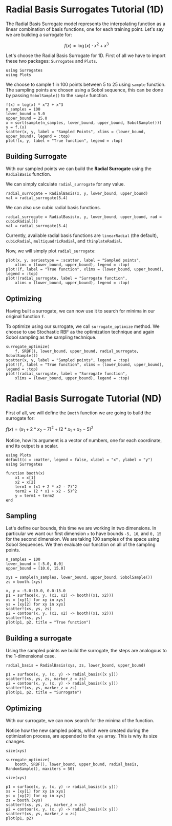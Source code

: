# Radial Basis Surrogates Tutorial (1D)

The Radial Basis Surrogate model represents the interpolating function as a linear combination of basis functions, one for each training point. Let's say we are building a surrogate for:

```math
f(x) = \log(x) \cdot x^2+x^3
```

Let's choose the Radial Basis Surrogate for 1D. First of all we have to import these two packages: `Surrogates` and `Plots`.

```@example RadialBasisSurrogate
using Surrogates
using Plots
```

We choose to sample f in 100 points between 5 to 25 using `sample` function. The sampling points are chosen using a Sobol sequence, this can be done by passing `SobolSample()` to the `sample` function.

```@example RadialBasisSurrogate
f(x) = log(x) * x^2 + x^3
n_samples = 100
lower_bound = 5.0
upper_bound = 25.0
x = sort(sample(n_samples, lower_bound, upper_bound, SobolSample()))
y = f.(x)
scatter(x, y, label = "Sampled Points", xlims = (lower_bound, upper_bound), legend = :top)
plot!(x, y, label = "True function", legend = :top)
```

## Building Surrogate

With our sampled points we can build the **Radial Surrogate** using the `RadialBasis` function.

We can simply calculate `radial_surrogate` for any value.

```@example RadialBasisSurrogate
radial_surrogate = RadialBasis(x, y, lower_bound, upper_bound)
val = radial_surrogate(5.4)
```

We can also use cubic radial basis functions.

```@example RadialBasisSurrogate
radial_surrogate = RadialBasis(x, y, lower_bound, upper_bound, rad = cubicRadial())
val = radial_surrogate(5.4)
```

Currently, available radial basis functions are `linearRadial` (the default), `cubicRadial`, `multiquadricRadial`, and `thinplateRadial`.

Now, we will simply plot `radial_surrogate`:

```@example RadialBasisSurrogate
plot(x, y, seriestype = :scatter, label = "Sampled points",
    xlims = (lower_bound, upper_bound), legend = :top)
plot!(f, label = "True function", xlims = (lower_bound, upper_bound), legend = :top)
plot!(radial_surrogate, label = "Surrogate function",
    xlims = (lower_bound, upper_bound), legend = :top)
```

## Optimizing

Having built a surrogate, we can now use it to search for minima in our original function `f`.

To optimize using our surrogate, we call `surrogate_optimize` method. We choose to use Stochastic RBF as the optimization technique and again Sobol sampling as the sampling technique.

```@example RadialBasisSurrogate
surrogate_optimize(
    f, SRBF(), lower_bound, upper_bound, radial_surrogate, SobolSample())
scatter(x, y, label = "Sampled points", legend = :top)
plot!(f, label = "True function", xlims = (lower_bound, upper_bound), legend = :top)
plot!(radial_surrogate, label = "Surrogate function",
    xlims = (lower_bound, upper_bound), legend = :top)
```

# Radial Basis Surrogate Tutorial (ND)

First of all, we will define the `Booth` function we are going to build the surrogate for:

$f(x) = (x_1 + 2*x_2 - 7)^2 + (2*x_1 + x_2 - 5)^2$

Notice, how its argument is a vector of numbers, one for each coordinate, and its output is a scalar.

```@example RadialBasisSurrogateND
using Plots
default(c = :matter, legend = false, xlabel = "x", ylabel = "y")
using Surrogates

function booth(x)
    x1 = x[1]
    x2 = x[2]
    term1 = (x1 + 2 * x2 - 7)^2
    term2 = (2 * x1 + x2 - 5)^2
    y = term1 + term2
end
```

## Sampling

Let's define our bounds, this time we are working in two dimensions. In particular we want our first dimension `x` to have bounds `-5, 10`, and `0, 15` for the second dimension. We are taking 100 samples of the space using Sobol Sequences. We then evaluate our function on all of the sampling points.

```@example RadialBasisSurrogateND
n_samples = 100
lower_bound = [-5.0, 0.0]
upper_bound = [10.0, 15.0]

xys = sample(n_samples, lower_bound, upper_bound, SobolSample())
zs = booth.(xys)
```

```@example RadialBasisSurrogateND
x, y = -5.0:10.0, 0.0:15.0
p1 = surface(x, y, (x1, x2) -> booth((x1, x2)))
xs = [xy[1] for xy in xys]
ys = [xy[2] for xy in xys]
scatter!(xs, ys, zs)
p2 = contour(x, y, (x1, x2) -> booth((x1, x2)))
scatter!(xs, ys)
plot(p1, p2, title = "True function")
```

## Building a surrogate

Using the sampled points we build the surrogate, the steps are analogous to the 1-dimensional case.

```@example RadialBasisSurrogateND
radial_basis = RadialBasis(xys, zs, lower_bound, upper_bound)
```

```@example RadialBasisSurrogateND
p1 = surface(x, y, (x, y) -> radial_basis([x y]))
scatter!(xs, ys, zs, marker_z = zs)
p2 = contour(x, y, (x, y) -> radial_basis([x y]))
scatter!(xs, ys, marker_z = zs)
plot(p1, p2, title = "Surrogate")
```

## Optimizing

With our surrogate, we can now search for the minima of the function.

Notice how the new sampled points, which were created during the optimization process, are appended to the `xys` array.
This is why its size changes.

```@example RadialBasisSurrogateND
size(xys)
```

```@example RadialBasisSurrogateND
surrogate_optimize(
    booth, SRBF(), lower_bound, upper_bound, radial_basis, RandomSample(), maxiters = 50)
```

```@example RadialBasisSurrogateND
size(xys)
```

```@example RadialBasisSurrogateND
p1 = surface(x, y, (x, y) -> radial_basis([x y]))
xs = [xy[1] for xy in xys]
ys = [xy[2] for xy in xys]
zs = booth.(xys)
scatter!(xs, ys, zs, marker_z = zs)
p2 = contour(x, y, (x, y) -> radial_basis([x y]))
scatter!(xs, ys, marker_z = zs)
plot(p1, p2)
```
